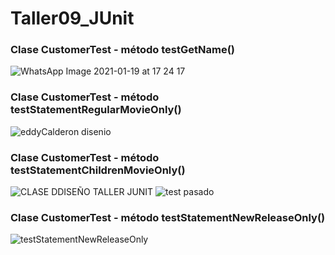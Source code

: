 # Taller09_JUnit
### Clase CustomerTest - método testGetName()
![WhatsApp Image 2021-01-19 at 17 24 17](https://user-images.githubusercontent.com/69025663/105112500-2ad08b00-5a91-11eb-82f1-34f7a0e9970a.jpeg)
### Clase CustomerTest - método testStatementRegularMovieOnly()
![eddyCalderon disenio](https://user-images.githubusercontent.com/49259893/105115610-260ed580-5a97-11eb-8c6d-d1c6d333e4c5.jpeg)
### Clase CustomerTest - método testStatementChildrenMovieOnly()
![CLASE DDISEÑO TALLER JUNIT](https://user-images.githubusercontent.com/68446139/105116352-9bc77100-5a98-11eb-9fef-2637df5e9ba3.JPG)
![test pasado](https://user-images.githubusercontent.com/68446139/105116553-fc56ae00-5a98-11eb-8792-4cfab919d0e4.jpeg)
### Clase CustomerTest - método testStatementNewReleaseOnly()
![testStatementNewReleaseOnly]()

